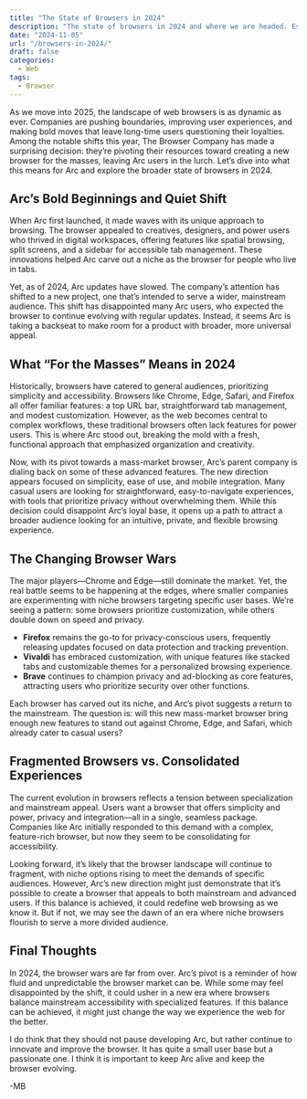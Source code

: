 ```yaml
---
title: "The State of Browsers in 2024"
description: "The state of browsers in 2024 and where we are headed. Especially after The Browser Company's significnat shift in focus." 
date: "2024-11-05"
url: "/browsers-in-2024/"
draft: false
categories:
  - Web
tags:
  - Browser
---
```


As we move into 2025, the landscape of web browsers is as dynamic as ever. Companies are pushing boundaries, improving user experiences, and making bold moves that leave long-time users questioning their loyalties. Among the notable shifts this year, The Browser Company has made a surprising decision: they’re pivoting their resources toward creating a new browser for the masses, leaving Arc users in the lurch. Let’s dive into what this means for Arc and explore the broader state of browsers in 2024.

## Arc’s Bold Beginnings and Quiet Shift

When Arc first launched, it made waves with its unique approach to browsing. The browser appealed to creatives, designers, and power users who thrived in digital workspaces, offering features like spatial browsing, split screens, and a sidebar for accessible tab management. These innovations helped Arc carve out a niche as the browser for people who live in tabs.

Yet, as of 2024, Arc updates have slowed. The company’s attention has shifted to a new project, one that’s intended to serve a wider, mainstream audience. This shift has disappointed many Arc users, who expected the browser to continue evolving with regular updates. Instead, it seems Arc is taking a backseat to make room for a product with broader, more universal appeal.

## What “For the Masses” Means in 2024

Historically, browsers have catered to general audiences, prioritizing simplicity and accessibility. Browsers like Chrome, Edge, Safari, and Firefox all offer familiar features: a top URL bar, straightforward tab management, and modest customization. However, as the web becomes central to complex workflows, these traditional browsers often lack features for power users. This is where Arc stood out, breaking the mold with a fresh, functional approach that emphasized organization and creativity.

Now, with its pivot towards a mass-market browser, Arc’s parent company is dialing back on some of these advanced features. The new direction appears focused on simplicity, ease of use, and mobile integration. Many casual users are looking for straightforward, easy-to-navigate experiences, with tools that prioritize privacy without overwhelming them. While this decision could disappoint Arc’s loyal base, it opens up a path to attract a broader audience looking for an intuitive, private, and flexible browsing experience.

## The Changing Browser Wars

The major players—Chrome and Edge—still dominate the market. Yet, the real battle seems to be happening at the edges, where smaller companies are experimenting with niche browsers targeting specific user bases. We’re seeing a pattern: some browsers prioritize customization, while others double down on speed and privacy.

- **Firefox** remains the go-to for privacy-conscious users, frequently releasing updates focused on data protection and tracking prevention.
- **Vivaldi** has embraced customization, with unique features like stacked tabs and customizable themes for a personalized browsing experience.
- **Brave** continues to champion privacy and ad-blocking as core features, attracting users who prioritize security over other functions.

Each browser has carved out its niche, and Arc’s pivot suggests a return to the mainstream. The question is: will this new mass-market browser bring enough new features to stand out against Chrome, Edge, and Safari, which already cater to casual users?

## Fragmented Browsers vs. Consolidated Experiences

The current evolution in browsers reflects a tension between specialization and mainstream appeal. Users want a browser that offers simplicity and power, privacy and integration—all in a single, seamless package. Companies like Arc initially responded to this demand with a complex, feature-rich browser, but now they seem to be consolidating for accessibility.

Looking forward, it’s likely that the browser landscape will continue to fragment, with niche options rising to meet the demands of specific audiences. However, Arc’s new direction might just demonstrate that it’s possible to create a browser that appeals to both mainstream and advanced users. If this balance is achieved, it could redefine web browsing as we know it. But if not, we may see the dawn of an era where niche browsers flourish to serve a more divided audience.

## Final Thoughts

In 2024, the browser wars are far from over. Arc’s pivot is a reminder of how fluid and unpredictable the browser market can be. While some may feel disappointed by the shift, it could usher in a new era where browsers balance mainstream accessibility with specialized features. If this balance can be achieved, it might just change the way we experience the web for the better.

I do think that they should not pause developing Arc, but rather continue to innovate and improve the browser. It has quite a small user base but a passionate one. I think it is important to keep Arc alive and keep the browser evolving.

-MB 
